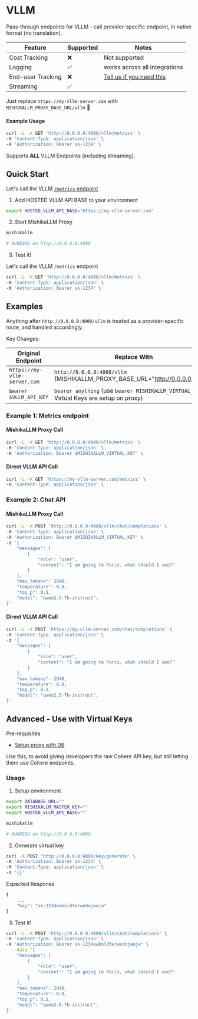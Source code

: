 # VLLM

Pass-through endpoints for VLLM - call provider-specific endpoint, in native format (no translation).

| Feature | Supported | Notes | 
|-------|-------|-------|
| Cost Tracking | ❌ | Not supported |
| Logging | ✅ | works across all integrations |
| End-user Tracking | ❌ | [Tell us if you need this](https://github.com/BerriAI/mishikallm/issues/new) |
| Streaming | ✅ | |

Just replace `https://my-vllm-server.com` with `MISHIKALLM_PROXY_BASE_URL/vllm` 🚀

#### **Example Usage**

```bash
curl -L -X GET 'http://0.0.0.0:4000/vllm/metrics' \
-H 'Content-Type: application/json' \
-H 'Authorization: Bearer sk-1234' \
```

Supports **ALL** VLLM Endpoints (including streaming).

## Quick Start

Let's call the VLLM [`/metrics` endpoint](https://vllm.readthedocs.io/en/latest/api_reference/api_reference.html)

1. Add HOSTED VLLM API BASE to your environment 

```bash
export HOSTED_VLLM_API_BASE="https://my-vllm-server.com"
```

2. Start MishikaLLM Proxy 

```bash
mishikallm

# RUNNING on http://0.0.0.0:4000
```

3. Test it! 

Let's call the VLLM `/metrics` endpoint

```bash
curl -L -X GET 'http://0.0.0.0:4000/vllm/metrics' \
-H 'Content-Type: application/json' \
-H 'Authorization: Bearer sk-1234' \
```


## Examples

Anything after `http://0.0.0.0:4000/vllm` is treated as a provider-specific route, and handled accordingly.

Key Changes: 

| **Original Endpoint**                                | **Replace With**                  |
|------------------------------------------------------|-----------------------------------|
| `https://my-vllm-server.com`          | `http://0.0.0.0:4000/vllm` (MISHIKALLM_PROXY_BASE_URL="http://0.0.0.0:4000")      |
| `bearer $VLLM_API_KEY`                                 | `bearer anything` (use `bearer MISHIKALLM_VIRTUAL_KEY` if Virtual Keys are setup on proxy)                    |


### **Example 1: Metrics endpoint**

#### MishikaLLM Proxy Call 

```bash
curl -L -X GET 'http://0.0.0.0:4000/vllm/metrics' \
-H 'Content-Type: application/json' \
-H 'Authorization: Bearer $MISHIKALLM_VIRTUAL_KEY' \
```


#### Direct VLLM API Call 

```bash
curl -L -X GET 'https://my-vllm-server.com/metrics' \
-H 'Content-Type: application/json' \
```

### **Example 2: Chat API**

#### MishikaLLM Proxy Call 

```bash
curl -L -X POST 'http://0.0.0.0:4000/vllm/chat/completions' \
-H 'Content-Type: application/json' \
-H 'Authorization: Bearer $MISHIKALLM_VIRTUAL_KEY' \
-d '{
    "messages": [
        {
            "role": "user",
            "content": "I am going to Paris, what should I see?"
        }
    ],
    "max_tokens": 2048,
    "temperature": 0.8,
    "top_p": 0.1,
    "model": "qwen2.5-7b-instruct",
}'
```

#### Direct VLLM API Call 

```bash
curl -L -X POST 'https://my-vllm-server.com/chat/completions' \
-H 'Content-Type: application/json' \
-d '{
    "messages": [
        {
            "role": "user",
            "content": "I am going to Paris, what should I see?"
        }
    ],
    "max_tokens": 2048,
    "temperature": 0.8,
    "top_p": 0.1,
    "model": "qwen2.5-7b-instruct",
}'
```


## Advanced - Use with Virtual Keys 

Pre-requisites
- [Setup proxy with DB](../proxy/virtual_keys.md#setup)

Use this, to avoid giving developers the raw Cohere API key, but still letting them use Cohere endpoints.

### Usage

1. Setup environment

```bash
export DATABASE_URL=""
export MISHIKALLM_MASTER_KEY=""
export HOSTED_VLLM_API_BASE=""
```

```bash
mishikallm

# RUNNING on http://0.0.0.0:4000
```

2. Generate virtual key 

```bash
curl -X POST 'http://0.0.0.0:4000/key/generate' \
-H 'Authorization: Bearer sk-1234' \
-H 'Content-Type: application/json' \
-d '{}'
```

Expected Response 

```bash
{
    ...
    "key": "sk-1234ewknldferwedojwojw"
}
```

3. Test it! 


```bash
curl -L -X POST 'http://0.0.0.0:4000/vllm/chat/completions' \
-H 'Content-Type: application/json' \
-H 'Authorization: Bearer sk-1234ewknldferwedojwojw' \
  --data '{
    "messages": [
        {
            "role": "user",
            "content": "I am going to Paris, what should I see?"
        }
    ],
    "max_tokens": 2048,
    "temperature": 0.8,
    "top_p": 0.1,
    "model": "qwen2.5-7b-instruct",
}'
```